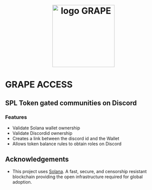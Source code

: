 <h1 align="center">
  <br>
   <img width="200" src="https://lh3.googleusercontent.com/nUInrc-957mkMjJT1JqwCUdUbO7ZObQMPbe4dzPFXUnS9SUnIjyr9f6drawTZ3IOQFjXHtRIph_cyL2IK-Zbmqq8lpm17ZNw60ta7g=s0" alt="logo GRAPE"/>
  <br>
</h1>

# GRAPE ACCESS

## SPL Token gated communities on Discord

### Features
- Validate Solana wallet ownership
-  Validate Discordid ownership
- Creates a link between the discord id and the Wallet
-  Allows token balance rules to obtain roles on Discord


## Acknowledgements
* This project uses [Solana](https://solana.com/). A fast, secure, and censorship resistant blockchain providing the open infrastructure required for global adoption.
